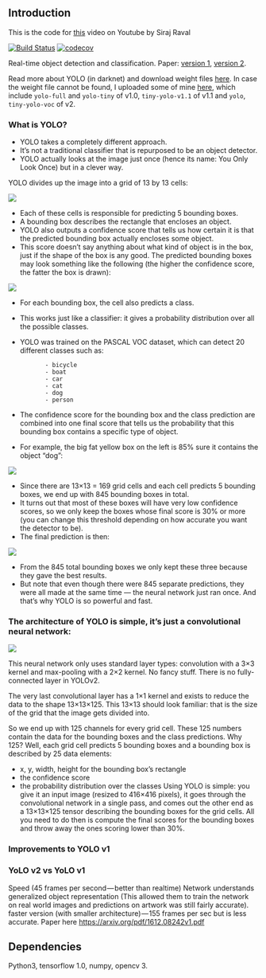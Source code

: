 ## Introduction

This is the code for [this](https://youtu.be/4eIBisqx9_g) video on Youtube by Siraj Raval

[![Build Status](https://travis-ci.org/thtrieu/darkflow.svg?branch=master)](https://travis-ci.org/thtrieu/darkflow) [![codecov](https://codecov.io/gh/thtrieu/darkflow/branch/master/graph/badge.svg)](https://codecov.io/gh/thtrieu/darkflow)

Real-time object detection and classification. Paper: [version 1](https://arxiv.org/pdf/1506.02640.pdf), [version 2](https://arxiv.org/pdf/1612.08242.pdf).

Read more about YOLO (in darknet) and download weight files [here](http://pjreddie.com/darknet/yolo/). In case the weight file cannot be found, I uploaded some of mine [here](https://drive.google.com/drive/folders/0B1tW_VtY7onidEwyQ2FtQVplWEU), which include `yolo-full` and `yolo-tiny` of v1.0, `tiny-yolo-v1.1` of v1.1 and `yolo`, `tiny-yolo-voc` of v2.

### What is YOLO?
- YOLO takes a completely different approach.
- It’s not a traditional classifier that is repurposed to be an object detector.
- YOLO actually looks at the image just once (hence its name: You Only Look Once) but in a clever way.

YOLO divides up the image into a grid of 13 by 13 cells:

<img src="https://camo.githubusercontent.com/4338301d905b87a1e9d8a4b68b63775d30adcf15/687474703a2f2f6d616368696e657468696e6b2e6e65742f696d616765732f796f6c6f2f477269644032782e706e67">

- Each of these cells is responsible for predicting 5 bounding boxes.
- A bounding box describes the rectangle that encloses an object.
- YOLO also outputs a confidence score that tells us how certain it is that the predicted bounding box actually encloses some object.
- This score doesn’t say anything about what kind of object is in the box, just if the shape of the box is any good.
The predicted bounding boxes may look something like the following (the higher the confidence score, the fatter the box is drawn):

<img src="https://camo.githubusercontent.com/c5b0bb9269257ba704824dedd8bc03b62d40ed61/687474703a2f2f6d616368696e657468696e6b2e6e65742f696d616765732f796f6c6f2f426f7865734032782e706e67">

- For each bounding box, the cell also predicts a class.
- This works just like a classifier: it gives a probability distribution over all the possible classes.
- YOLO was trained on the PASCAL VOC dataset, which can detect 20 different classes such as:

             - bicycle
             - boat
             - car
             - cat
             - dog
             - person

- The confidence score for the bounding box and the class prediction are combined into one final score that tells us the probability that this bounding box contains a specific type of object.

- For example, the big fat yellow box on the left is 85% sure it contains the object “dog”:

<img src="https://camo.githubusercontent.com/d1becdbc2064341b828ae5a73d6f92f4a8a27308/687474703a2f2f6d616368696e657468696e6b2e6e65742f696d616765732f796f6c6f2f53636f7265734032782e706e67">

- Since there are 13×13 = 169 grid cells and each cell predicts 5 bounding boxes, we end up with 845 bounding boxes in total.
- It turns out that most of these boxes will have very low confidence scores, so we only keep the boxes whose final score is 30% or more (you can change this threshold depending on how accurate you want the detector to be).
- The final prediction is then:
<img src="https://camo.githubusercontent.com/08d5da9cb0436313a14c81b99f370d43fba01f98/687474703a2f2f6d616368696e657468696e6b2e6e65742f696d616765732f796f6c6f2f50726564696374696f6e4032782e706e67">

- From the 845 total bounding boxes we only kept these three because they gave the best results.
- But note that even though there were 845 separate predictions, they were all made at the same time — the neural network just ran once. And that’s why YOLO is so powerful and fast.

### The architecture of YOLO is simple, it’s just a convolutional neural network:

<img src="https://camo.githubusercontent.com/3c2151338f97e8494cb208d46a29bab4763c7dd6/68747470733a2f2f692e696d6775722e636f6d2f5148304376524e2e706e67">

This neural network only uses standard layer types: convolution with a 3×3 kernel and max-pooling with a 2×2 kernel. No fancy stuff. There is no fully-connected layer in YOLOv2.

The very last convolutional layer has a 1×1 kernel and exists to reduce the data to the shape 13×13×125. This 13×13 should look familiar: that is the size of the grid that the image gets divided into.

So we end up with 125 channels for every grid cell. These 125 numbers contain the data for the bounding boxes and the class predictions. Why 125? Well, each grid cell predicts 5 bounding boxes and a bounding box is described by 25 data elements:

- x, y, width, height for the bounding box’s rectangle
- the confidence score
- the probability distribution over the classes
Using YOLO is simple: you give it an input image (resized to 416×416 pixels), it goes through the convolutional network in a single pass, and comes out the other end as a 13×13×125 tensor describing the bounding boxes for the grid cells. All you need to do then is compute the final scores for the bounding boxes and throw away the ones scoring lower than 30%.

### Improvements to YOLO v1
### YoLO v2 vs YoLO v1

Speed (45 frames per second — better than realtime)
Network understands generalized object representation (This allowed them to train the network on real world images and predictions on artwork was still fairly accurate).
faster version (with smaller architecture) — 155 frames per sec but is less accurate.
Paper here https://arxiv.org/pdf/1612.08242v1.pdf

## Dependencies

Python3, tensorflow 1.0, numpy, opencv 3.
